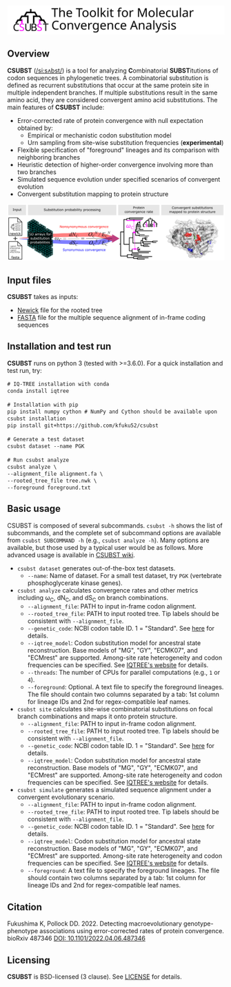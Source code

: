 ![](logo/logo_csubst_large.svg)

## Overview
**CSUBST** ([/si:sʌbst/](http://ipa-reader.xyz/?text=si:s%CA%8Cbst&voice=Salli)) is a tool for analyzing **C**ombinatorial **SUBST**itutions of codon sequences in phylogenetic trees.
A combinatorial substitution is defined as recurrent substitutions that occur at the same protein site in multiple independent branches.
If multiple substitutions result in the same amino acid, they are considered convergent amino acid substitutions.
The main features of **CSUBST** include:

- Error-corrected rate of protein convergence with null expectation obtained by:
    - Empirical or mechanistic codon substitution model
    - Urn sampling from site-wise substitution frequencies (**experimental**)
- Flexible specification of "foreground" lineages and its comparison with neighboring branches
- Heuristic detection of higher-order convergence involving more than two branches
- Simulated sequence evolution under specified scenarios of convergent evolution
- Convergent substitution mapping to protein structure

![](logo/method.png)

## Input files
**CSUBST** takes as inputs: 
- [Newick](https://en.wikipedia.org/wiki/Newick_format) file for the rooted tree
- [FASTA](https://en.wikipedia.org/wiki/FASTA_format) file for the multiple sequence alignment of in-frame coding sequences

## Installation and test run
**CSUBST** runs on python 3 (tested with >=3.6.0). 
For a quick installation and test run, try:
```angular2html
# IQ-TREE installation with conda
conda install iqtree

# Installation with pip
pip install numpy cython # NumPy and Cython should be available upon csubst installation
pip install git+https://github.com/kfuku52/csubst

# Generate a test dataset
csubst dataset --name PGK

# Run csubst analyze
csubst analyze \
--alignment_file alignment.fa \
--rooted_tree_file tree.nwk \
--foreground foreground.txt
```

## Basic usage
CSUBST is composed of several subcommands. 
`csubst -h` shows the list of subcommands, and the complete set of subcommand options are available from `csubst SUBCOMMAND -h` (e.g., `csubst analyze -h`). 
Many options are available, but those used by a typical user would be as follows. 
More advanced usage is available in [CSUBST wiki](https://github.com/kfuku52/csubst/wiki). 

- `csubst dataset` generates out-of-the-box test datasets.
  - `--name`: Name of dataset. For a small test dataset, try `PGK` (vertebrate phosphoglycerate kinase genes).
- `csubst analyze` calculates convergence rates and other metrics including ω<sub>C</sub>, dN<sub>C</sub>, and dS<sub>C</sub> on branch combinations.
  - `--alignment_file`: PATH to input in-frame codon alignment.
  - `--rooted_tree_file`: PATH to input rooted tree. Tip labels should be consistent with `--alignment_file`.
  - `--genetic_code`: NCBI codon table ID. 1 = "Standard". See [here](https://www.ncbi.nlm.nih.gov/Taxonomy/Utils/wprintgc.cgi) for details.
  - `--iqtree_model`: Codon substitution model for ancestral state reconstruction. Base models of "MG", "GY", "ECMK07", and "ECMrest" are supported. Among-site rate heterogeneity and codon frequencies can be specified. See [IQTREE's website](http://www.iqtree.org/doc/Substitution-Models) for details.
  - `--threads`: The number of CPUs for parallel computations (e.g., `1` or `4`).
  - `--foreground`: Optional. A text file to specify the foreground lineages. The file should contain two columns separated by a tab: 1st column for lineage IDs and 2nd for regex-compatible leaf names.
- `csubst site` calculates site-wise combinatorial substitutions on focal branch combinations and maps it onto protein structure.
  - `--alignment_file`: PATH to input in-frame codon alignment.
  - `--rooted_tree_file`: PATH to input rooted tree. Tip labels should be consistent with `--alignment_file`.
  - `--genetic_code`: NCBI codon table ID. 1 = "Standard". See [here](https://www.ncbi.nlm.nih.gov/Taxonomy/Utils/wprintgc.cgi) for details.
  - `--iqtree_model`: Codon substitution model for ancestral state reconstruction. Base models of "MG", "GY", "ECMK07", and "ECMrest" are supported. Among-site rate heterogeneity and codon frequencies can be specified. See [IQTREE's website](http://www.iqtree.org/doc/Substitution-Models) for details.
- `csubst simulate` generates a simulated sequence alignment under a convergent evolutionary scenario.
  - `--alignment_file`: PATH to input in-frame codon alignment.
  - `--rooted_tree_file`: PATH to input rooted tree. Tip labels should be consistent with `--alignment_file`.
  - `--genetic_code`: NCBI codon table ID. 1 = "Standard". See [here](https://www.ncbi.nlm.nih.gov/Taxonomy/Utils/wprintgc.cgi) for details.
  - `--iqtree_model`: Codon substitution model for ancestral state reconstruction. Base models of "MG", "GY", "ECMK07", and "ECMrest" are supported. Among-site rate heterogeneity and codon frequencies can be specified. See [IQTREE's website](http://www.iqtree.org/doc/Substitution-Models) for details.
  - `--foreground`: A text file to specify the foreground lineages. The file should contain two columns separated by a tab: 1st column for lineage IDs and 2nd for regex-compatible leaf names.

## Citation
Fukushima K, Pollock DD. 2022. Detecting macroevolutionary genotype-phenotype associations using error-corrected rates of protein convergence. bioRxiv 487346 [DOI: 10.1101/2022.04.06.487346](https://doi.org/10.1101/2022.04.06.487346)

## Licensing
**CSUBST** is BSD-licensed (3 clause). See [LICENSE](LICENSE) for details.